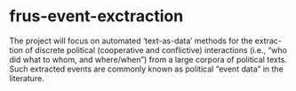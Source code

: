 # frus-event-exctraction
The project will focus on automated ‘text-as-data’ methods for the extrac- tion of discrete political (cooperative and conflictive) interactions (i.e., “who did what to whom, and  where/when”) from a large corpora of political texts. Such extracted events are commonly known as political “event data” in the literature.
